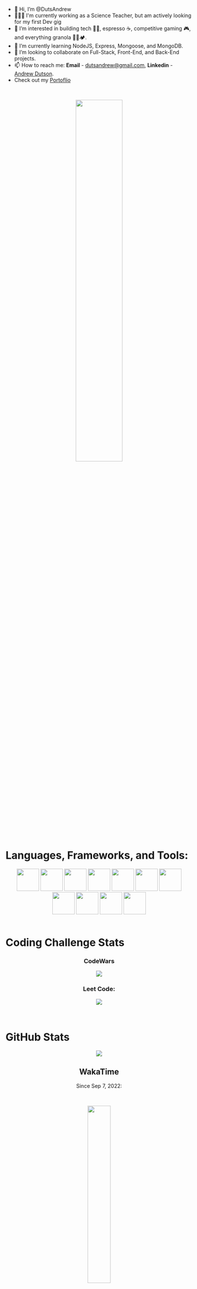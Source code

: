 - 👋 Hi, I’m @DutsAndrew
- 👨🏻‍🏫 I'm currently working as a Science Teacher, but am actively looking for my first Dev gig
- 👀 I’m interested in building tech 👨‍💻, espresso ☕, competitive gaming 🎮, and everything granola 🧗🚵🏕️.
- 🌱 I’m currently learning NodeJS, Express, Mongoose, and MongoDB.
- 💞️ I’m looking to collaborate on Full-Stack, Front-End, and Back-End projects.
- 📫 How to reach me: **Email** - dutsandrew@gmail.com, **Linkedin** - [Andrew Dutson](https://www.linkedin.com/in/dutson/).
- Check out my [Portoflio](https://dutsandrew.github.io/personal-portfolio/)

<br>

<p align="center">
  <img width="50%" src="https://github-readme-stats.vercel.app/api/top-langs/?username=dutsandrew&theme=radical&layout=compact"></img>
</p>

<br>

# <strong>Languages, Frameworks, and Tools:</strong>

<div align="center">
  <img src="https://cdn.jsdelivr.net/gh/devicons/devicon/icons/typescript/typescript-original.svg" width="60px" height="auto" />
  <img src="https://cdn.jsdelivr.net/gh/devicons/devicon/icons/javascript/javascript-original.svg" width="60px" height="auto" />
  <img src="https://cdn.jsdelivr.net/gh/devicons/devicon/icons/css3/css3-plain-wordmark.svg" width="60px" height="auto" />
  <img src="https://cdn.jsdelivr.net/gh/devicons/devicon/icons/nodejs/nodejs-original-wordmark.svg" width="60px" height="auto" />
  <img src="https://cdn.jsdelivr.net/gh/devicons/devicon/icons/react/react-original-wordmark.svg" width="60px" height="auto" />
  <img src="https://cdn.jsdelivr.net/gh/devicons/devicon/icons/express/express-original-wordmark.svg" width="60px" height="auto" />
  <img src="https://cdn.jsdelivr.net/gh/devicons/devicon/icons/mongodb/mongodb-original-wordmark.svg" width="60px" height="auto" />
  <img src="https://cdn.jsdelivr.net/gh/devicons/devicon/icons/git/git-plain-wordmark.svg" width="60px" height="auto" />
  <img src="https://cdn.jsdelivr.net/gh/devicons/devicon/icons/jest/jest-plain.svg" width="60px" height="auto" />
  <img src="https://cdn.jsdelivr.net/gh/devicons/devicon/icons/npm/npm-original-wordmark.svg" width="60px" height="auto" />
  <img src="https://cdn.jsdelivr.net/gh/devicons/devicon/icons/html5/html5-plain-wordmark.svg" width="60px" height="auto" />
</div>

<br>

# <strong>Coding Challenge Stats</strong>

<h3 align="center">
  CodeWars
</h3>

<p align="center">
  <a href="https://www.codewars.com/users/DutsAndrew">
    <img align="center" src="https://www.codewars.com/users/DutsAndrew/badges/large">
  </a>
</p>

<h3 align="center">
  Leet Code:
</h3>

<p align="center">
  <a href="https://leetcode.com/MandoaOrdo/">
    <img align="center" src="https://leetcode-stats-six.vercel.app/?username=MandoaOrdo&theme=dark">
  </a>
</p>

<br>

# <strong>GitHub Stats</strong>

<p align="center">
  <img src="https://github-readme-stats.vercel.app/api?username=DutsAndrew&hide=contribs,prs&theme=tokyonight">
</p>

<h2 align="center">
  WakaTime
</h2>

<p align="center">
  Since Sep 7, 2022:
</p>

<br>

<p align="center">
  <a href="https://wakatime.com/@dutsandrew">
    <img width="35%" src="https://wakatime.com/badge/user/a6a464ca-0606-4ba4-a686-68c9e97bbfb1.svg">
  </a>
</p>

<br>

<!---
DutsAndrew/DutsAndrew is a ✨ special ✨ repository because its `README.md` (this file) appears on your GitHub profile.
You can click the Preview link to take a look at your changes.
--->
